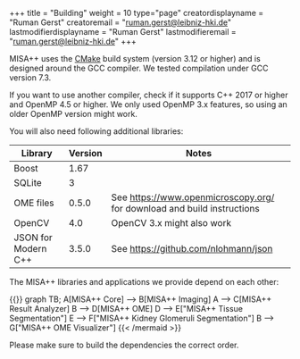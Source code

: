 +++
title = "Building"
weight = 10
type="page"
creatordisplayname = "Ruman Gerst"
creatoremail = "ruman.gerst@leibniz-hki.de"
lastmodifierdisplayname = "Ruman Gerst"
lastmodifieremail = "ruman.gerst@leibniz-hki.de"
+++

MISA++ uses the [CMake](https://cmake.org/) build system (version 3.12 or higher) and is designed around
the GCC compiler. We tested compilation under GCC version 7.3.

If you want to use another compiler, check if it supports C++ 2017 or higher and
OpenMP 4.5 or higher. We only used OpenMP 3.x features, so using an older OpenMP
version might work.

You will also need following additional libraries:

| Library             | Version | Notes                                                                   |
| ------------------- | ------- | ----------------------------------------------------------------------- |
| Boost               | 1.67    |                                                                         |
| SQLite              | 3       |                                                                         |
| OME files           | 0.5.0   | See https://www.openmicroscopy.org/ for download and build instructions |
| OpenCV              | 4.0     | OpenCV 3.x might also work                                              |
| JSON for Modern C++ | 3.5.0   | See https://github.com/nlohmann/json                                    |

The MISA++ libraries and applications we provide depend on each other:

{{<mermaid align="center">}}
graph TB;
A[MISA++ Core] --> B[MISA++ Imaging]
A --> C[MISA++ Result Analyzer]
B --> D[MISA++ OME]
D --> E["MISA++ Tissue Segmentation"]
E --> F["MISA++ Kidney Glomeruli Segmentation"]
B --> G["MISA++ OME Visualizer"]
{{< /mermaid >}}

Please make sure to build the dependencies the correct order.
